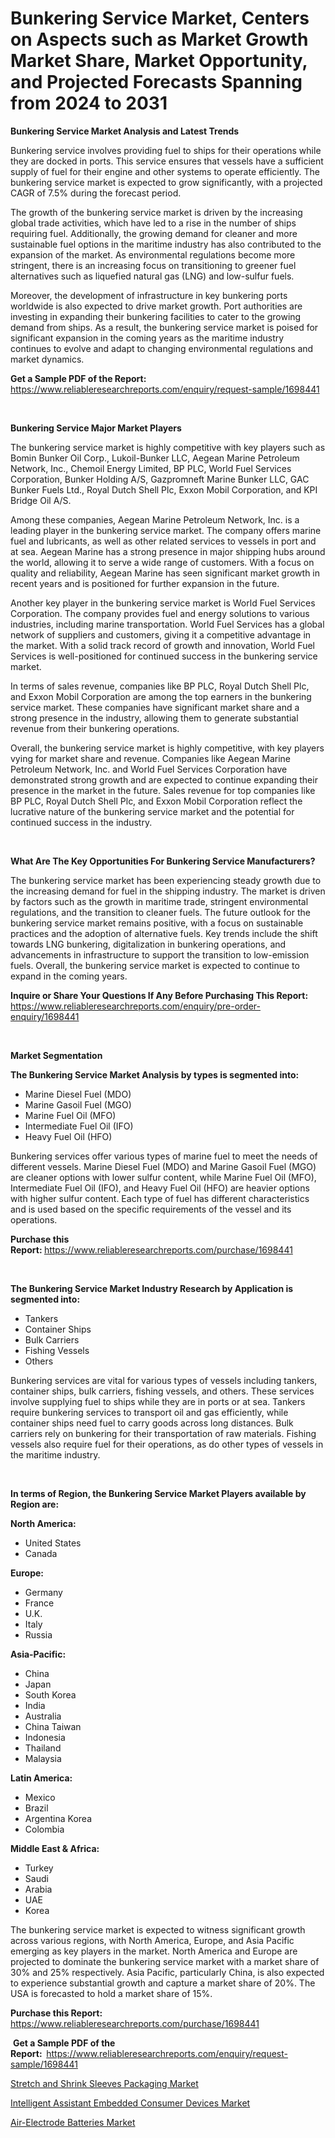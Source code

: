 <p><h1>Bunkering Service Market, Centers on Aspects such as Market Growth Market Share, Market Opportunity, and Projected Forecasts Spanning from 2024 to 2031</h1></p><p><strong>Bunkering Service Market Analysis and Latest Trends</strong></p>
<p><p>Bunkering service involves providing fuel to ships for their operations while they are docked in ports. This service ensures that vessels have a sufficient supply of fuel for their engine and other systems to operate efficiently. The bunkering service market is expected to grow significantly, with a projected CAGR of 7.5% during the forecast period.</p><p>The growth of the bunkering service market is driven by the increasing global trade activities, which have led to a rise in the number of ships requiring fuel. Additionally, the growing demand for cleaner and more sustainable fuel options in the maritime industry has also contributed to the expansion of the market. As environmental regulations become more stringent, there is an increasing focus on transitioning to greener fuel alternatives such as liquefied natural gas (LNG) and low-sulfur fuels.</p><p>Moreover, the development of infrastructure in key bunkering ports worldwide is also expected to drive market growth. Port authorities are investing in expanding their bunkering facilities to cater to the growing demand from ships. As a result, the bunkering service market is poised for significant expansion in the coming years as the maritime industry continues to evolve and adapt to changing environmental regulations and market dynamics.</p></p>
<p><strong>Get a Sample PDF of the Report:&nbsp;</strong> <a href="https://www.reliableresearchreports.com/enquiry/request-sample/1698441">https://www.reliableresearchreports.com/enquiry/request-sample/1698441</a></p>
<p>&nbsp;</p>
<p><strong>Bunkering Service Major Market Players</strong></p>
<p><p>The bunkering service market is highly competitive with key players such as Bomin Bunker Oil Corp., Lukoil-Bunker LLC, Aegean Marine Petroleum Network, Inc., Chemoil Energy Limited, BP PLC, World Fuel Services Corporation, Bunker Holding A/S, Gazpromneft Marine Bunker LLC, GAC Bunker Fuels Ltd., Royal Dutch Shell Plc, Exxon Mobil Corporation, and KPI Bridge Oil A/S.</p><p>Among these companies, Aegean Marine Petroleum Network, Inc. is a leading player in the bunkering service market. The company offers marine fuel and lubricants, as well as other related services to vessels in port and at sea. Aegean Marine has a strong presence in major shipping hubs around the world, allowing it to serve a wide range of customers. With a focus on quality and reliability, Aegean Marine has seen significant market growth in recent years and is positioned for further expansion in the future.</p><p>Another key player in the bunkering service market is World Fuel Services Corporation. The company provides fuel and energy solutions to various industries, including marine transportation. World Fuel Services has a global network of suppliers and customers, giving it a competitive advantage in the market. With a solid track record of growth and innovation, World Fuel Services is well-positioned for continued success in the bunkering service market.</p><p>In terms of sales revenue, companies like BP PLC, Royal Dutch Shell Plc, and Exxon Mobil Corporation are among the top earners in the bunkering service market. These companies have significant market share and a strong presence in the industry, allowing them to generate substantial revenue from their bunkering operations.</p><p>Overall, the bunkering service market is highly competitive, with key players vying for market share and revenue. Companies like Aegean Marine Petroleum Network, Inc. and World Fuel Services Corporation have demonstrated strong growth and are expected to continue expanding their presence in the market in the future. Sales revenue for top companies like BP PLC, Royal Dutch Shell Plc, and Exxon Mobil Corporation reflect the lucrative nature of the bunkering service market and the potential for continued success in the industry.</p></p>
<p>&nbsp;</p>
<p><strong>What Are The Key Opportunities For Bunkering Service Manufacturers?</strong></p>
<p><p>The bunkering service market has been experiencing steady growth due to the increasing demand for fuel in the shipping industry. The market is driven by factors such as the growth in maritime trade, stringent environmental regulations, and the transition to cleaner fuels. The future outlook for the bunkering service market remains positive, with a focus on sustainable practices and the adoption of alternative fuels. Key trends include the shift towards LNG bunkering, digitalization in bunkering operations, and advancements in infrastructure to support the transition to low-emission fuels. Overall, the bunkering service market is expected to continue to expand in the coming years.</p></p>
<p><strong>Inquire or Share Your Questions If Any Before Purchasing This Report:</strong> <a href="https://www.reliableresearchreports.com/enquiry/pre-order-enquiry/1698441">https://www.reliableresearchreports.com/enquiry/pre-order-enquiry/1698441</a></p>
<p>&nbsp;</p>
<p><strong>Market Segmentation</strong></p>
<p><strong>The Bunkering Service Market Analysis by types is segmented into:</strong></p>
<p><ul><li>Marine Diesel Fuel (MDO)</li><li>Marine Gasoil Fuel (MGO)</li><li>Marine Fuel Oil (MFO)</li><li>Intermediate Fuel Oil (IFO)</li><li>Heavy Fuel Oil (HFO)</li></ul></p>
<p><p>Bunkering services offer various types of marine fuel to meet the needs of different vessels. Marine Diesel Fuel (MDO) and Marine Gasoil Fuel (MGO) are cleaner options with lower sulfur content, while Marine Fuel Oil (MFO), Intermediate Fuel Oil (IFO), and Heavy Fuel Oil (HFO) are heavier options with higher sulfur content. Each type of fuel has different characteristics and is used based on the specific requirements of the vessel and its operations.</p></p>
<p><strong>Purchase this Report:&nbsp;</strong><a href="https://www.reliableresearchreports.com/purchase/1698441">https://www.reliableresearchreports.com/purchase/1698441</a></p>
<p>&nbsp;</p>
<p><strong>The Bunkering Service Market Industry Research by Application is segmented into:</strong></p>
<p><ul><li>Tankers</li><li>Container Ships</li><li>Bulk Carriers</li><li>Fishing Vessels</li><li>Others</li></ul></p>
<p><p>Bunkering services are vital for various types of vessels including tankers, container ships, bulk carriers, fishing vessels, and others. These services involve supplying fuel to ships while they are in ports or at sea. Tankers require bunkering services to transport oil and gas efficiently, while container ships need fuel to carry goods across long distances. Bulk carriers rely on bunkering for their transportation of raw materials. Fishing vessels also require fuel for their operations, as do other types of vessels in the maritime industry.</p></p>
<p>&nbsp;</p>
<p><strong>In terms of Region, the Bunkering Service Market Players available by Region are:</strong></p>
<p>
    <p> <strong> North America: </strong>
        <ul>
            <li>United States</li>
            <li>Canada</li>
        </ul>
        </p> 
    <p> <strong> Europe: </strong>
        <ul>
            <li>Germany</li>
            <li>France</li>
            <li>U.K.</li>
            <li>Italy</li>
            <li>Russia</li>
        </ul>
        </p> 
    <p> <strong> Asia-Pacific: </strong>
        <ul>
            <li>China</li>
            <li>Japan</li>
            <li>South Korea</li>
            <li>India</li>
            <li>Australia</li>
            <li>China Taiwan</li>
            <li>Indonesia</li>
            <li>Thailand</li>
            <li>Malaysia</li>
        </ul>
        </p> 
    <p> <strong> Latin America: </strong>
        <ul>
            <li>Mexico</li>
            <li>Brazil</li>
            <li>Argentina Korea</li>
            <li>Colombia</li>
        </ul>
        </p> 
    <p> <strong> Middle East & Africa: </strong>
        <ul>
            <li>Turkey</li>
            <li>Saudi</li>
            <li>Arabia</li>
            <li>UAE</li>
            <li>Korea</li>
        </ul>
    </p>
    </p>
<p><p>The bunkering service market is expected to witness significant growth across various regions, with North America, Europe, and Asia Pacific emerging as key players in the market. North America and Europe are projected to dominate the bunkering service market with a market share of 30% and 25% respectively. Asia Pacific, particularly China, is also expected to experience substantial growth and capture a market share of 20%. The USA is forecasted to hold a market share of 15%.</p></p>
<p><strong>Purchase this Report: </strong><a href="https://www.reliableresearchreports.com/purchase/1698441">https://www.reliableresearchreports.com/purchase/1698441</a></p>
<p>&nbsp;<strong>Get a Sample PDF of the Report:&nbsp;&nbsp;</strong><a href="https://www.reliableresearchreports.com/enquiry/request-sample/1698441">https://www.reliableresearchreports.com/enquiry/request-sample/1698441</a></p>
<p><strong></strong></p>
<p><p><a href="https://view.publitas.com/reportprime-1/stretch-and-shrink-sleeves-packaging-market-insights-market-players-and-forecast-till-2030/">Stretch and Shrink Sleeves Packaging Market</a></p><p><a href="https://view.publitas.com/reportprime-1/intelligent-assistant-embedded-consumer-devices-market-size-2023-2030-global-industrial-analysis-key-geographical-regions-market-share-top-key-players-product-types-and-forecast-research-report/">Intelligent Assistant Embedded Consumer Devices Market</a></p><p><a href="https://view.publitas.com/reportprime-1/air-electrode-batteries-market-research-report-unlocks-analysis-on-the-market-financial-status-market-size-and-market-revenue-upto-2030/">Air-Electrode Batteries Market</a></p></p>